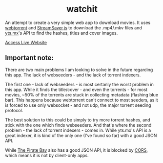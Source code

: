 <h1 align="center"> watchit </h1>

An attempt to create a very simple web app to download movies. It uses [webtorrent](https://github.com/webtorrent/webtorrent/) and [StreamSaver.js](https://github.com/jimmywarting/StreamSaver.js) to download the .mp4/.mkv files and [yts.mx](https://yts.mx/)'s API to find the hashes, titles and cover images.

[Access Live Website](https://euromoon.github.io/watchit/)

## Important note:
There are two main problems I am looking to solve in the future regarding this app. The lack of webseeders - and the lack of torrent indexers.

The first one - lack of webseeders - is most certanly the worst problem in this app. While it finds the title/cover - and even the torrents - for most movies, ~50% of the torrents are stuck in collecting metadata (flashing blue bar). This happens because webtorrent can't connect to most seeders, as it is forced to use only websocket - and not udp, the major torrent seeding protocol.

The best solution to this could be simply to try more torrent hashes, and stick with the one which finds webseeders. And that's where the second problem - the lack of torrent indexers - comes in. While yts.mx's API is a great indexer, it is kind of the only one (I've found so far) with a good JSON API.

While [The Pirate Bay](https://thepiratebay.org/index.html) also has a good JSON API, it is blocked by [CORS](https://developer.mozilla.org/pt-BR/docs/Web/HTTP/CORS), which means it is not by client-only apps.
